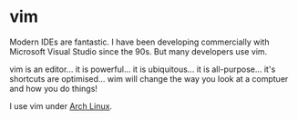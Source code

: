# vim

Modern IDEs are fantastic. I have been developing commercially with Microsoft Visual Studio since the 90s. But many developers use vim.

vim is an editor... it is powerful... it is ubiquitous... it is all-purpose... it's shortcuts are optimised... wim will change the way you look at a comptuer and how you do things!

I use vim under [Arch Linux](https://github.com/OpcodePete/Arch-Linux).
